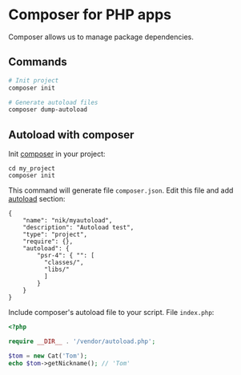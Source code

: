 # Composer for PHP apps

Composer allows us to manage package dependencies.

## Commands

```bash
# Init project
composer init

# Generate autoload files
composer dump-autoload
```

## Autoload with composer

Init [composer](https://getcomposer.org/) in your project:

```
cd my_project
composer init
```

This command will generate file `composer.json`. 
Edit this file and add [autoload](https://getcomposer.org/doc/04-schema.md#psr-4) section:

```
{
    "name": "nik/myautoload",
    "description": "Autoload test",
    "type": "project",
    "require": {},
    "autoload": {
        "psr-4": { "": [
          "classes/",
          "libs/"
          ] 
        }
    }
}
```

Include composer's autoload file to your script. File `index.php`:

```php
<?php

require __DIR__ . '/vendor/autoload.php';

$tom = new Cat('Tom');
echo $tom->getNickname(); // 'Tom'
```
